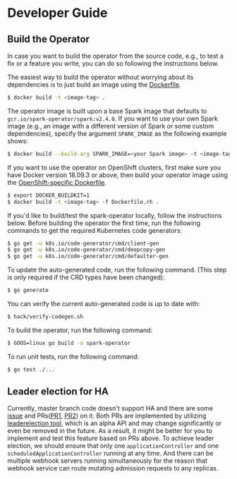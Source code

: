 # Developer Guide

## Build the Operator

In case you want to build the operator from the source code, e.g., to test a fix or a feature you write, you can do so following the instructions below.

The easiest way to build the operator without worrying about its dependencies is to just build an image using the [Dockerfile](../Dockerfile).

```bash
$ docker build -t <image-tag> .
```

The operator image is built upon a base Spark image that defaults to `gcr.io/spark-operator/spark:v2.4.0`. If you want to use your own Spark image (e.g., an image with a different version of Spark or some custom dependencies), specify the argument `SPARK_IMAGE` as the following example shows: 

```bash
$ docker build --build-arg SPARK_IMAGE=<your Spark image> -t <image-tag> .
```

If you want to use the operator on OpenShift clusters, first make sure you have Docker version 18.09.3 or above, then build your operator image using the [OpenShift-specific Dockerfile](../Dockerfile.rh).

```bash
$ export DOCKER_BUILDKIT=1
$ docker build -t <image-tag> -f Dockerfile.rh .
```

If you'd like to build/test the spark-operator locally, follow the instructions below. Before building the operator the first time, run the following commands to get the required Kubernetes code generators:

```bash
$ go get -u k8s.io/code-generator/cmd/client-gen
$ go get -u k8s.io/code-generator/cmd/deepcopy-gen
$ go get -u k8s.io/code-generator/cmd/defaulter-gen
```

To update the auto-generated code, run the following command. (This step is only required if the CRD types have been changed):

```bash
$ go generate
```

You can verify the current auto-generated code is up to date with:

```bash
$ hack/verify-codegen.sh
```

To build the operator, run the following command:

```bash
$ GOOS=linux go build -o spark-operator
```

To run unit tests, run the following command:

```bash
$ go test ./...
```

## Leader election for HA

Currently, master branch code doesn't support HA and there are some [issue](https://github.com/GoogleCloudPlatform/spark-on-k8s-operator/issues/458) and PRs([PR1](https://github.com/GoogleCloudPlatform/spark-on-k8s-operator/pull/511), [PR2](https://github.com/GoogleCloudPlatform/spark-on-k8s-operator/pull/518)) on it. Both PRs are implemented by utilizing [leaderelection tool](https://github.com/kubernetes/client-go/tree/master/tools/leaderelection), which is an alpha API and may change significantly or even be removed in the future. As a result, it might be better for you to implement and test this feature based on PRs above. To achieve leader election, we should ensure that only one `applicationController` and one `scheduledApplicationController` running at any time. And there can be multiple webhook servers running simultaneously for the reason that webhook service can route mutating admission requests to any replicas.

